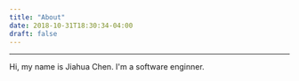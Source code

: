 ```yaml
---
title: "About"
date: 2018-10-31T18:30:34-04:00
draft: false
---
```


---
Hi, my name is Jiahua Chen. I'm a software enginner.
